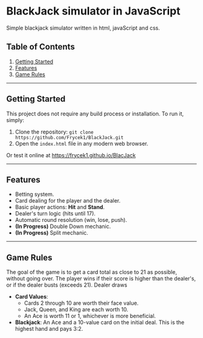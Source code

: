 # BlackJack simulator in JavaScript
Simple blackjack simulator written in html, javaScript and css.

## Table of Contents
1. [Getting Started](#getting-started)
2. [Features](#features)
3. [Game Rules](#game-rules)

---
## Getting Started
This project does not require any build process or installation. To run it, simply:
1.  Clone the repository: `git clone https://github.com/Frycek1/BlackJack.git`
2.  Open the `index.html` file in any modern web browser.

Or test it online at https://frycek1.github.io/BlacJack

---
## Features
- Betting system.
- Card dealing for the player and the dealer.
- Basic player actions: **Hit** and **Stand**.
- Dealer's turn logic (hits until 17).
- Automatic round resolution (win, lose, push).
- **(In Progress)** Double Down mechanic.
- **(In Progress)** Split mechanic.

---
## Game Rules
The goal of the game is to get a card total as close to 21 as possible, without going over. The player wins if their score is higher than the dealer's, or if the dealer busts (exceeds 21). Dealer draws 

* **Card Values**:
    * Cards 2 through 10 are worth their face value.
    * Jack, Queen, and King are each worth 10.
    * An Ace is worth 11 or 1, whichever is more beneficial.
* **Blackjack**: An Ace and a 10-value card on the initial deal. This is the highest hand and pays 3:2.
